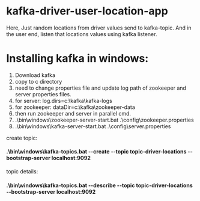 # kafka-driver-user-location-app

Here, Just random locations from driver values send to kafka-topic. And in the user end, listen that locations values
using kafka listener.

# Installing kafka in windows:

1. Download kafka
2. copy to c directory
3. need to change properties file and update log path of zookeeper and server properties files.
4. for server: log.dirs=c:\kafka\kafka-logs
5. for zookeeper: dataDir=c:\kafka\zookeeper-data
6. then run zookeeper and server in parallel cmd.
7. .\bin\windows\zookeeper-server-start.bat .\config\zookeeper.properties
8. .\bin\windows\kafka-server-start.bat .\config\server.properties

create topic:
#### .\bin\windows\kafka-topics.bat --create --topic topic-driver-locations --bootstrap-server localhost:9092

topic details:
#### .\bin\windows\kafka-topics.bat --describe --topic topic-driver-locations --bootstrap-server localhost:9092